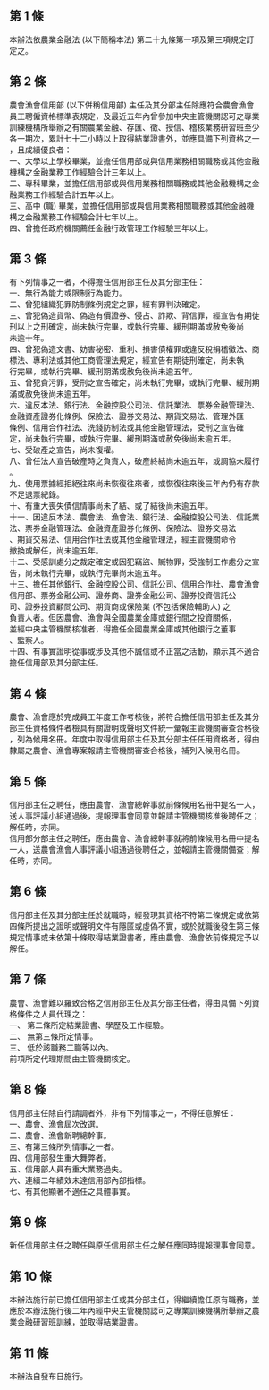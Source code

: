 第 1 條
-------
本辦法依農業金融法 (以下簡稱本法) 第二十九條第一項及第三項規定訂  
定之。

第 2 條
-------
農會漁會信用部 (以下併稱信用部) 主任及其分部主任除應符合農會漁會  
員工聘僱資格標準表規定，及最近五年內曾參加中央主管機關認可之專業  
訓練機構所舉辦之有關農業金融、存匯、徵、授信、稽核業務研習班至少  
各一期次，累計七十二小時以上取得結業證書外，並應具備下列資格之一  
，且成績優良者：  
一、大學以上學校畢業，並擔任信用部或與信用業務相關職務或其他金融  
    機構之金融業務工作經驗合計三年以上。  
二、專科畢業，並擔任信用部或與信用業務相關職務或其他金融機構之金  
    融業務工作經驗合計五年以上。  
三、高中 (職) 畢業，並擔任信用部或與信用業務相關職務或其他金融機  
    構之金融業務工作經驗合計七年以上。  
四、曾擔任政府機關薦任金融行政管理工作經驗三年以上。

第 3 條
-------
有下列情事之一者，不得擔任信用部主任及其分部主任：  
一、無行為能力或限制行為能力。  
二、曾犯組織犯罪防制條例規定之罪，經有罪判決確定。  
三、曾犯偽造貨幣、偽造有價證券、侵占、詐欺、背信罪，經宣告有期徒  
    刑以上之刑確定，尚未執行完畢，或執行完畢、緩刑期滿或赦免後尚  
    未逾十年。  
四、曾犯偽造文書、妨害秘密、重利、損害債權罪或違反稅捐稽徵法、商  
    標法、專利法或其他工商管理法規定，經宣告有期徒刑確定，尚未執  
    行完畢，或執行完畢、緩刑期滿或赦免後尚未逾五年。  
五、曾犯貪污罪，受刑之宣告確定，尚未執行完畢，或執行完畢、緩刑期  
    滿或赦免後尚未逾五年。  
六、違反本法、銀行法、金融控股公司法、信託業法、票券金融管理法、  
    金融資產證券化條例、保險法、證券交易法、期貨交易法、管理外匯  
    條例、信用合作社法、洗錢防制法或其他金融管理法，受刑之宣告確  
    定，尚未執行完畢，或執行完畢、緩刑期滿或赦免後尚未逾五年。  
七、受破產之宣告，尚未復權。  
八、曾任法人宣告破產時之負責人，破產終結尚未逾五年，或調協未履行  
    。  
九、使用票據經拒絕往來尚未恢復往來者，或恢復往來後三年內仍有存款  
    不足退票紀錄。  
十、有重大喪失債信情事尚未了結、或了結後尚未逾五年。  
十一、因違反本法、農會法、漁會法、銀行法、金融控股公司法、信託業  
      法、票券金融管理法、金融資產證券化條例、保險法、證券交易法  
      、期貨交易法、信用合作社法或其他金融管理法，經主管機關命令  
      撤換或解任，尚未逾五年。  
十二、受感訓處分之裁定確定或因犯竊盜、贓物罪，受強制工作處分之宣  
      告，尚未執行完畢，或執行完畢尚未逾五年。  
十三、擔任其他銀行、金融控股公司、信託公司、信用合作社、農會漁會  
      信用部、票券金融公司、證券商、證券金融公司、證券投資信託公  
      司、證券投資顧問公司、期貨商或保險業 (不包括保險輔助人) 之  
      負責人者。但因農會、漁會與全國農業金庫或銀行間之投資關係，  
      並經中央主管機關核准者，得擔任全國農業金庫或其他銀行之董事  
      、監察人。  
十四、有事實證明從事或涉及其他不誠信或不正當之活動，顯示其不適合  
      擔任信用部及其分部主任。

第 4 條
-------
農會、漁會應於完成員工年度工作考核後，將符合擔任信用部主任及其分  
部主任資格條件者檢具有關證明或聲明文件統一彙報主管機關審查合格後  
，列為候用名冊。年度中取得信用部主任及其分部主任任用資格者，得由  
隸屬之農會、漁會專案報請主管機關審查合格後，補列入候用名冊。

第 5 條
-------
信用部主任之聘任，應由農會、漁會總幹事就前條候用名冊中提名一人，  
送人事評議小組通過後，提報理事會同意並報請主管機關核准後聘任之；  
解任時，亦同。  
信用部分部主任之聘任，應由農會、漁會總幹事就將前條候用名冊中提名  
一人，送農會漁會人事評議小組通過後聘任之，並報請主管機關備查；解  
任時，亦同。

第 6 條
-------
信用部主任及其分部主任於就職時，經發現其資格不符第二條規定或依第  
四條所提出之證明或聲明文件有隱匿或虛偽不實，或於就職後發生第三條  
規定情事或未依第十條取得結業證書者，應由農會、漁會依前條規定予以  
解任。

第 7 條
-------
農會、漁會難以羅致合格之信用部主任及其分部主任者，得由具備下列資  
格條件之人員代理之：  
一、 第二條所定結業證書、學歷及工作經驗。  
二、 無第三條所定情事。  
三、 低於該職務二職等以內。  
前項所定代理期間由主管機關核定。

第 8 條
-------
信用部主任除自行請調者外，非有下列情事之一，不得任意解任：  
一、農會、漁會屆次改選。  
二、農會、漁會新聘總幹事。  
三、有第三條所列情事之一者。  
四、信用部發生重大舞弊者。  
五、信用部人員有重大業務過失。  
六、連續二年績效未達信用部內部指標。  
七、有其他顯著不適任之具體事實。

第 9 條
-------
新任信用部主任之聘任與原任信用部主任之解任應同時提報理事會同意。

第 10 條
--------
本辦法施行前已擔任信用部主任或其分部主任，得繼續擔任原有職務，並  
應於本辦法施行後二年內經中央主管機關認可之專業訓練機構所舉辦之農  
業金融研習班訓練，並取得結業證書。

第 11 條
--------
本辦法自發布日施行。

